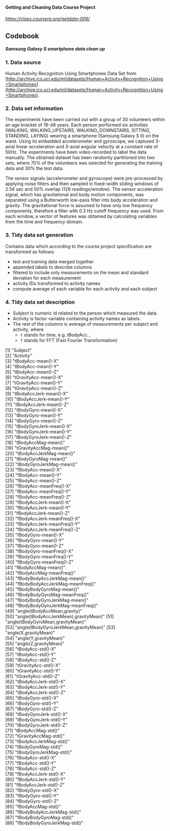 #### Getting and Cleaning Data Course Project
###### https://class.coursera.org/getdata-006/

## Codebook
##### Samsung Galaxy S smartphone data clean up

### 1. Data source

Human Activity Recognition Using Smartphones Data Set from [http://archive.ics.uci.edu/ml/datasets/Human+Activity+Recognition+Using+Smartphones](http://archive.ics.uci.edu/ml/datasets/Human+Activity+Recognition+Using+Smartphones).

### 2. Data set information

The experiments have been carried out with a group of 30 volunteers within an age bracket of 19-48 years. Each person performed six activities (WALKING, WALKING_UPSTAIRS, WALKING_DOWNSTAIRS, SITTING, STANDING, LAYING) wearing a smartphone (Samsung Galaxy S II) on the waist. Using its embedded accelerometer and gyroscope, we captured 3-axial linear acceleration and 3-axial angular velocity at a constant rate of 50Hz. The experiments have been video-recorded to label the data manually. The obtained dataset has been randomly partitioned into two sets, where 70% of the volunteers was selected for generating the training data and 30% the test data. 

The sensor signals (accelerometer and gyroscope) were pre-processed by applying noise filters and then sampled in fixed-width sliding windows of 2.56 sec and 50% overlap (128 readings/window). The sensor acceleration signal, which has gravitational and body motion components, was separated using a Butterworth low-pass filter into body acceleration and gravity. The gravitational force is assumed to have only low frequency components, therefore a filter with 0.3 Hz cutoff frequency was used. From each window, a vector of features was obtained by calculating variables from the time and frequency domain. 

### 3. Tidy data set generation

Contains data which according to the course project specification are transformed as follows:

* test and training data merged together 
* appended labels to describe columns
* filtered to include only measurements on the mean and standard deviation for each measurement
* activity IDs transformed to activity names
* compute average of each variable for each activity and each subject

### 4. Tidy data set description

* Subject is numeric id related to the person which measured the data.
* Activity is factor variable containing activity names as labels.
* The rest of the columns is average of measurements per subject and activity, where
  * `t` stands for time, e.g. tBodyAcc...
  * `f` stands for FFT (Fast Fourier Transformation)

 [1] "Subject"                             
 [2] "Activity"                            
 [3] "tBodyAcc-mean()-X"                   
 [4] "tBodyAcc-mean()-Y"                   
 [5] "tBodyAcc-mean()-Z"                   
 [6] "tGravityAcc-mean()-X"                
 [7] "tGravityAcc-mean()-Y"                
 [8] "tGravityAcc-mean()-Z"                
 [9] "tBodyAccJerk-mean()-X"               
[10] "tBodyAccJerk-mean()-Y"               
[11] "tBodyAccJerk-mean()-Z"               
[12] "tBodyGyro-mean()-X"                  
[13] "tBodyGyro-mean()-Y"                  
[14] "tBodyGyro-mean()-Z"                  
[15] "tBodyGyroJerk-mean()-X"              
[16] "tBodyGyroJerk-mean()-Y"              
[17] "tBodyGyroJerk-mean()-Z"              
[18] "tBodyAccMag-mean()"                  
[19] "tGravityAccMag-mean()"               
[20] "tBodyAccJerkMag-mean()"              
[21] "tBodyGyroMag-mean()"                 
[22] "tBodyGyroJerkMag-mean()"             
[23] "fBodyAcc-mean()-X"                   
[24] "fBodyAcc-mean()-Y"                   
[25] "fBodyAcc-mean()-Z"                   
[26] "fBodyAcc-meanFreq()-X"               
[27] "fBodyAcc-meanFreq()-Y"               
[28] "fBodyAcc-meanFreq()-Z"               
[29] "fBodyAccJerk-mean()-X"               
[30] "fBodyAccJerk-mean()-Y"               
[31] "fBodyAccJerk-mean()-Z"               
[32] "fBodyAccJerk-meanFreq()-X"           
[33] "fBodyAccJerk-meanFreq()-Y"           
[34] "fBodyAccJerk-meanFreq()-Z"           
[35] "fBodyGyro-mean()-X"                  
[36] "fBodyGyro-mean()-Y"                  
[37] "fBodyGyro-mean()-Z"                  
[38] "fBodyGyro-meanFreq()-X"              
[39] "fBodyGyro-meanFreq()-Y"              
[40] "fBodyGyro-meanFreq()-Z"              
[41] "fBodyAccMag-mean()"                  
[42] "fBodyAccMag-meanFreq()"              
[43] "fBodyBodyAccJerkMag-mean()"          
[44] "fBodyBodyAccJerkMag-meanFreq()"      
[45] "fBodyBodyGyroMag-mean()"             
[46] "fBodyBodyGyroMag-meanFreq()"         
[47] "fBodyBodyGyroJerkMag-mean()"         
[48] "fBodyBodyGyroJerkMag-meanFreq()"     
[49] "angle(tBodyAccMean,gravity)"         
[50] "angle(tBodyAccJerkMean),gravityMean)"
[51] "angle(tBodyGyroMean,gravityMean)"    
[52] "angle(tBodyGyroJerkMean,gravityMean)"
[53] "angle(X,gravityMean)"                
[54] "angle(Y,gravityMean)"                
[55] "angle(Z,gravityMean)"                
[56] "tBodyAcc-std()-X"                    
[57] "tBodyAcc-std()-Y"                    
[58] "tBodyAcc-std()-Z"                    
[59] "tGravityAcc-std()-X"                 
[60] "tGravityAcc-std()-Y"                 
[61] "tGravityAcc-std()-Z"                 
[62] "tBodyAccJerk-std()-X"                
[63] "tBodyAccJerk-std()-Y"                
[64] "tBodyAccJerk-std()-Z"                
[65] "tBodyGyro-std()-X"                   
[66] "tBodyGyro-std()-Y"                   
[67] "tBodyGyro-std()-Z"                   
[68] "tBodyGyroJerk-std()-X"               
[69] "tBodyGyroJerk-std()-Y"               
[70] "tBodyGyroJerk-std()-Z"               
[71] "tBodyAccMag-std()"                   
[72] "tGravityAccMag-std()"                
[73] "tBodyAccJerkMag-std()"               
[74] "tBodyGyroMag-std()"                  
[75] "tBodyGyroJerkMag-std()"              
[76] "fBodyAcc-std()-X"                    
[77] "fBodyAcc-std()-Y"                    
[78] "fBodyAcc-std()-Z"                    
[79] "fBodyAccJerk-std()-X"                
[80] "fBodyAccJerk-std()-Y"                
[81] "fBodyAccJerk-std()-Z"                
[82] "fBodyGyro-std()-X"                   
[83] "fBodyGyro-std()-Y"                   
[84] "fBodyGyro-std()-Z"                   
[85] "fBodyAccMag-std()"                   
[86] "fBodyBodyAccJerkMag-std()"           
[87] "fBodyBodyGyroMag-std()"              
[88] "fBodyBodyGyroJerkMag-std()"




